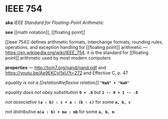 # IEEE 754

**aka** _IEEE Standard for Floating-Point Arithmetic_

**see** [[math notation]], [[floating point]]

[[ieee 754]] defines arithmetic formats, interchange formats, rounding rules, operations, and exception handling for [[floating point]] arithmetic &mdash; <https://en.wikipedia.org/wiki/IEEE_754>. it is the standard for [[floating point]] arithmetic used by most modern computers

**properties** &mdash; <http://tom7.org/nand/nand.pdf> and <https://youtu.be/Ae9EKCyI1xU?t=272> and Effective C, p. 47

_equality is not a [[relation#reflexive relation]]_ **`"NaN" + "NaN"`**

_equality does not obey substitution_ **`0 = .0`** but **`1 -- 0 + 1 -- .0`**

_not associative_ **`(a : b) : c + a : (b : c)`** for some **`a, b, c`**

_not distributive_ **`m(a : b) + ma : mb`** for some **`a, b, m`**
